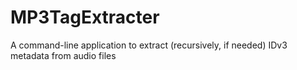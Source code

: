 # MP3TagExtracter
 A command-line application to extract (recursively, if needed) IDv3 metadata from audio files
